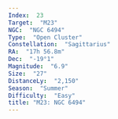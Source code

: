 ```yaml
---
Index:  23
Target:  "M23"
NGC:  "NGC 6494"
Type:  "Open Cluster"
Constellation:  "Sagittarius"
RA:  "17h 56.8m"
Dec:  "-19°1"
Magnitude:  "6.9"
Size:  "27"
DistanceLy:  "2,150"
Season:  "Summer"
Difficulty:  "Easy"
title: "M23: NGC 6494"
---
```

